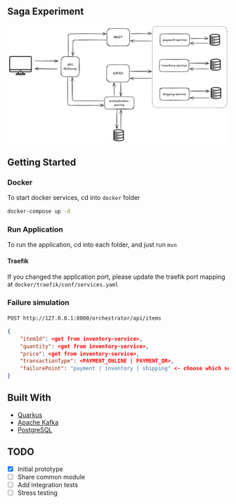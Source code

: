 ## Saga Experiment

![image!](saga-experiment.png)

## Getting Started

### Docker
To start docker services, cd into `docker` folder
```sh
docker-compose up -d
```
   
### Run Application
To run the application, cd into each folder, and just run `mvn`

#### Traefik
If you changed the application port, please update the traefik port mapping at `docker/traefik/conf/services.yaml`


### Failure simulation
`POST http://127.0.0.1:8000/orchestrator/api/items`
```json
{
    "itemId": <get from inventory-service>,
    "quantity": <get from inventory-service>,
    "price": <get from inventory-service>,
    "transactionType": <PAYMENT_ONLINE | PAYMENT_QR>,
    "failurePoint": "payment | inventory | shipping" <- choose which service to fail, if empty all steps will be executed
}
```

## Built With

* [Quarkus](https://quarkus.io)
* [Apache Kafka](https://kafka.apache.org)
* [PostgreSQL](https://www.postgresql.org)

## TODO

- [x] Initial prototype
- [ ] Share common module
- [ ] Add integration tests
- [ ] Stress testing
